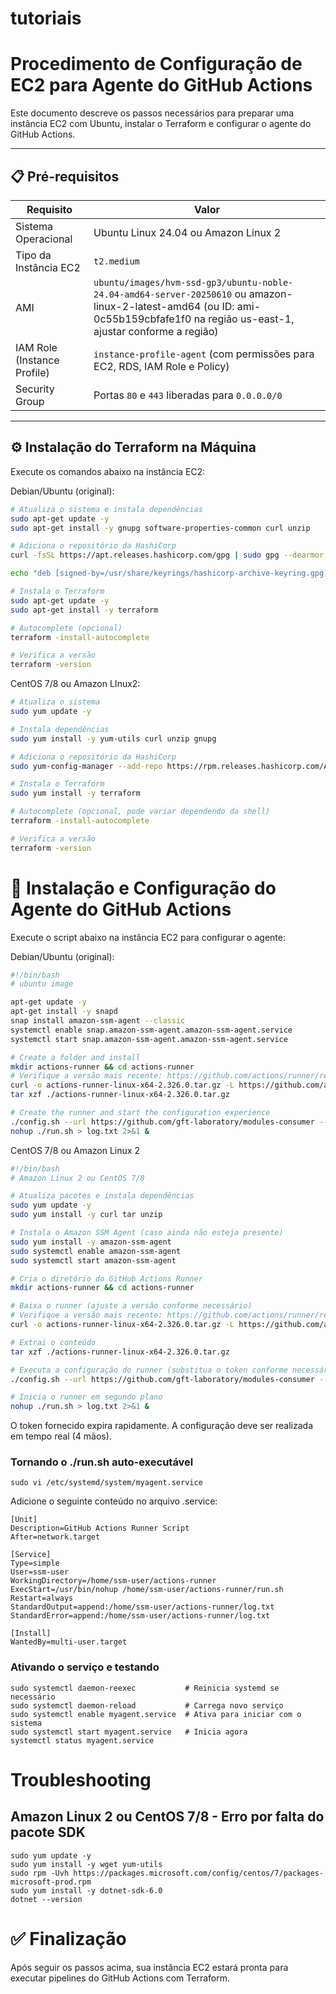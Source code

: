 # tutoriais

# Procedimento de Configuração de EC2 para Agente do GitHub Actions

Este documento descreve os passos necessários para preparar uma instância EC2 com Ubuntu, instalar o Terraform e configurar o agente do GitHub Actions.

---

## 📋 Pré-requisitos

| Requisito                | Valor                                                                 |
|--------------------------|-----------------------------------------------------------------------|
| Sistema Operacional      | Ubuntu Linux 24.04 ou Amazon Linux 2                                  |
| Tipo da Instância EC2    | `t2.medium`                                                           |
| AMI                      | `ubuntu/images/hvm-ssd-gp3/ubuntu-noble-24.04-amd64-server-20250610` ou amazon-linux-2-latest-amd64 (ou ID: ami-0c55b159cbfafe1f0 na região us-east-1, ajustar conforme a região) |
| IAM Role (Instance Profile) | `instance-profile-agent` (com permissões para EC2, RDS, IAM Role e Policy) |
| Security Group           | Portas `80` e `443` liberadas para `0.0.0.0/0`                         |

---

## ⚙️ Instalação do Terraform na Máquina

Execute os comandos abaixo na instância EC2:

Debian/Ubuntu (original):
```bash
# Atualiza o sistema e instala dependências
sudo apt-get update -y
sudo apt-get install -y gnupg software-properties-common curl unzip

# Adiciona o repositório da HashiCorp
curl -fsSL https://apt.releases.hashicorp.com/gpg | sudo gpg --dearmor -o /usr/share/keyrings/hashicorp-archive-keyring.gpg

echo "deb [signed-by=/usr/share/keyrings/hashicorp-archive-keyring.gpg] https://apt.releases.hashicorp.com $(lsb_release -cs) main" | sudo tee /etc/apt/sources.list.d/hashicorp.list

# Instala o Terraform
sudo apt-get update -y
sudo apt-get install -y terraform

# Autocomplete (opcional)
terraform -install-autocomplete

# Verifica a versão
terraform -version
```

CentOS 7/8 ou Amazon LInux2:
```bash
# Atualiza o sistema
sudo yum update -y

# Instala dependências
sudo yum install -y yum-utils curl unzip gnupg

# Adiciona o repositório da HashiCorp
sudo yum-config-manager --add-repo https://rpm.releases.hashicorp.com/AmazonLinux/hashicorp.repo

# Instala o Terraform
sudo yum install -y terraform

# Autocomplete (opcional, pode variar dependendo da shell)
terraform -install-autocomplete

# Verifica a versão
terraform -version
```

# 🤖 Instalação e Configuração do Agente do GitHub Actions
Execute o script abaixo na instância EC2 para configurar o agente:

Debian/Ubuntu (original):
```bash
#!/bin/bash
# ubuntu image

apt-get update -y
apt-get install -y snapd
snap install amazon-ssm-agent --classic
systemctl enable snap.amazon-ssm-agent.amazon-ssm-agent.service
systemctl start snap.amazon-ssm-agent.amazon-ssm-agent.service

# Create a folder and install
mkdir actions-runner && cd actions-runner
# Verifique a versão mais recente: https://github.com/actions/runner/releases
curl -o actions-runner-linux-x64-2.326.0.tar.gz -L https://github.com/actions/runner/releases/download/v2.326.0/actions-runner-linux-x64-2.326.0.tar.gz
tar xzf ./actions-runner-linux-x64-2.326.0.tar.gz

# Create the runner and start the configuration experience
./config.sh --url https://github.com/gft-laboratory/modules-consumer --token AEBICIZ2B5FHOADXKOV5VELIOAT66
nohup ./run.sh > log.txt 2>&1 &
```

CentOS 7/8 ou Amazon Linux 2
```bash
#!/bin/bash
# Amazon Linux 2 ou CentOS 7/8

# Atualiza pacotes e instala dependências
sudo yum update -y
sudo yum install -y curl tar unzip

# Instala o Amazon SSM Agent (caso ainda não esteja presente)
sudo yum install -y amazon-ssm-agent
sudo systemctl enable amazon-ssm-agent
sudo systemctl start amazon-ssm-agent

# Cria o diretório do GitHub Actions Runner
mkdir actions-runner && cd actions-runner

# Baixa o runner (ajuste a versão conforme necessário)
# Verifique a versão mais recente: https://github.com/actions/runner/releases
curl -o actions-runner-linux-x64-2.326.0.tar.gz -L https://github.com/actions/runner/releases/download/v2.326.0/actions-runner-linux-x64-2.326.0.tar.gz

# Extrai o conteúdo
tar xzf ./actions-runner-linux-x64-2.326.0.tar.gz

# Executa a configuração do runner (substitua o token conforme necessário)
./config.sh --url https://github.com/gft-laboratory/modules-consumer --token AEBICIZ2B5FHOADXKOV5VELIOAT66

# Inicia o runner em segundo plano
nohup ./run.sh > log.txt 2>&1 &
```
O token fornecido expira rapidamente. A configuração deve ser realizada em tempo real (4 mãos).


### Tornando o ./run.sh auto-executável
```hcl
sudo vi /etc/systemd/system/myagent.service
```

Adicione o seguinte conteúdo no arquivo .service:
```hcl
[Unit]
Description=GitHub Actions Runner Script
After=network.target

[Service]
Type=simple
User=ssm-user
WorkingDirectory=/home/ssm-user/actions-runner
ExecStart=/usr/bin/nohup /home/ssm-user/actions-runner/run.sh
Restart=always
StandardOutput=append:/home/ssm-user/actions-runner/log.txt
StandardError=append:/home/ssm-user/actions-runner/log.txt

[Install]
WantedBy=multi-user.target
```

### Ativando o serviço e testando
```hcl
sudo systemctl daemon-reexec           # Reinicia systemd se necessário
sudo systemctl daemon-reload           # Carrega novo serviço
sudo systemctl enable myagent.service  # Ativa para iniciar com o sistema
sudo systemctl start myagent.service   # Inicia agora
systemctl status myagent.service
```




# Troubleshooting
## Amazon Linux 2 ou CentOS 7/8 - Erro por falta do pacote SDK

```hcl
sudo yum update -y
sudo yum install -y wget yum-utils
sudo rpm -Uvh https://packages.microsoft.com/config/centos/7/packages-microsoft-prod.rpm
sudo yum install -y dotnet-sdk-6.0
dotnet --version
```

# ✅ Finalização
Após seguir os passos acima, sua instância EC2 estará pronta para executar pipelines do GitHub Actions com Terraform.
